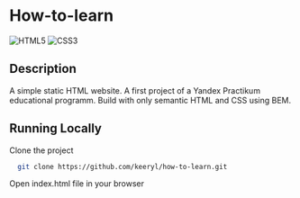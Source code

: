 # How-to-learn
![HTML5](https://img.shields.io/badge/html5-%23E34F26.svg?style=for-the-badge&logo=html5&logoColor=white)
![CSS3](https://img.shields.io/badge/css3-%231572B6.svg?style=for-the-badge&logo=css3&logoColor=white)

##  Description

A simple static HTML website. A first project of a Yandex Practikum educational programm. Build with only semantic HTML and CSS using BEM.



## Running Locally

Clone the project

```bash
  git clone https://github.com/keeryl/how-to-learn.git
```

Open index.html file in your browser
